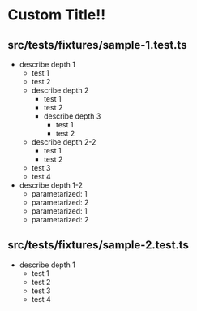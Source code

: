 # Custom Title!!

## src/__tests__/fixtures/sample-1.test.ts
- describe depth 1
  - test 1
  - test 2
  - describe depth 2
    - test 1
    - test 2
    - describe depth 3
      - test 1
      - test 2
  - describe depth 2-2
    - test 1
    - test 2
  - test 3
  - test 4
- describe depth 1-2
  - parametarized: 1
  - parametarized: 2
  - parametarized: 1
  - parametarized: 2
## src/__tests__/fixtures/sample-2.test.ts
- describe depth 1
  - test 1
  - test 2
  - test 3
  - test 4

